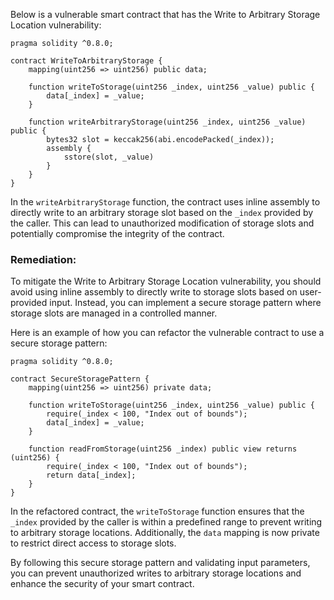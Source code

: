 Below is a vulnerable smart contract that has the Write to Arbitrary Storage Location vulnerability:

```solidity
pragma solidity ^0.8.0;

contract WriteToArbitraryStorage {
    mapping(uint256 => uint256) public data;

    function writeToStorage(uint256 _index, uint256 _value) public {
        data[_index] = _value;
    }

    function writeArbitraryStorage(uint256 _index, uint256 _value) public {
        bytes32 slot = keccak256(abi.encodePacked(_index));
        assembly {
            sstore(slot, _value)
        }
    }
}
```

In the `writeArbitraryStorage` function, the contract uses inline assembly to directly write to an arbitrary storage slot based on the `_index` provided by the caller. This can lead to unauthorized modification of storage slots and potentially compromise the integrity of the contract.

### Remediation:

To mitigate the Write to Arbitrary Storage Location vulnerability, you should avoid using inline assembly to directly write to storage slots based on user-provided input. Instead, you can implement a secure storage pattern where storage slots are managed in a controlled manner.

Here is an example of how you can refactor the vulnerable contract to use a secure storage pattern:

```solidity
pragma solidity ^0.8.0;

contract SecureStoragePattern {
    mapping(uint256 => uint256) private data;

    function writeToStorage(uint256 _index, uint256 _value) public {
        require(_index < 100, "Index out of bounds");
        data[_index] = _value;
    }

    function readFromStorage(uint256 _index) public view returns (uint256) {
        require(_index < 100, "Index out of bounds");
        return data[_index];
    }
}
```

In the refactored contract, the `writeToStorage` function ensures that the `_index` provided by the caller is within a predefined range to prevent writing to arbitrary storage locations. Additionally, the `data` mapping is now private to restrict direct access to storage slots.

By following this secure storage pattern and validating input parameters, you can prevent unauthorized writes to arbitrary storage locations and enhance the security of your smart contract.